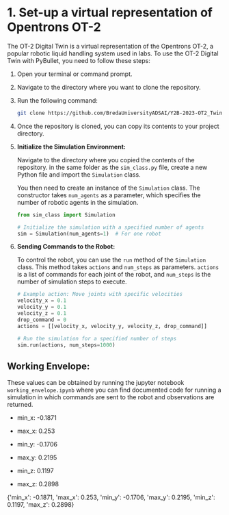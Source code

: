 # 1. Set-up a virtual representation of Opentrons OT-2

The OT-2 Digital Twin is a virtual representation of the Opentrons OT-2, a popular robotic liquid handling system used in labs. To use the OT-2 Digital Twin with PyBullet, you need to follow these steps:

1. Open your terminal or command prompt.
2. Navigate to the directory where you want to clone the repository.
3. Run the following command:

   ```bash
   git clone https://github.com/BredaUniversityADSAI/Y2B-2023-OT2_Twin.git
   ```

4. Once the repository is cloned, you can copy its contents to your project directory.

1. **Initialize the Simulation Environment:**
   
   Navigate to the directory where you copied the contents of the repository. in the same folder as the `sim_class.py` file, create a new Python file and import the `Simulation` class.

   You then need to create an instance of the `Simulation` class. The constructor takes `num_agents` as a parameter, which specifies the number of robotic agents in the simulation.

   ```python
   from sim_class import Simulation

   # Initialize the simulation with a specified number of agents
   sim = Simulation(num_agents=1)  # For one robot
   ```

2. **Sending Commands to the Robot:**

   To control the robot, you can use the `run` method of the `Simulation` class. This method takes `actions` and `num_steps` as parameters. `actions` is a list of commands for each joint of the robot, and `num_steps` is the number of simulation steps to execute. 

   ```python
   # Example action: Move joints with specific velocities
   velocity_x = 0.1
   velocity_y = 0.1     
   velocity_z = 0.1
   drop_command = 0
   actions = [[velocity_x, velocity_y, velocity_z, drop_command]]

   # Run the simulation for a specified number of steps
   sim.run(actions, num_steps=1000)
   ```

## Working Envelope:

These values can be obtained by running the jupyter notebook `working_envelope.ipynb` where you can find documented code for running a simulation in which commands are sent to the robot and observations are returned.

- min_x: -0.1871

- max_x: 0.253

- min_y: -0.1706 

- max_y: 0.2195

- min_z: 0.1197

- max_z: 0.2898

{'min_x': -0.1871, 'max_x': 0.253, 'min_y': -0.1706, 'max_y': 0.2195, 'min_z': 0.1197, 'max_z': 0.2898}